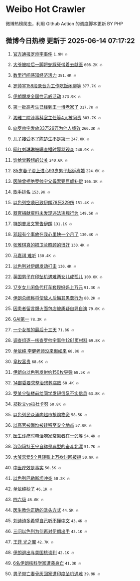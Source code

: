 # Weibo Hot Crawler 



微博热榜爬虫，利用 Github Action 的调度脚本更新 BY PHP 


## 微博今日热榜 更新于 2025-06-14 07:17:22 
1. [官方通报罗帅宇事件](https://s.weibo.com/weibo?q=%23%E5%AE%98%E6%96%B9%E9%80%9A%E6%8A%A5%E7%BD%97%E5%B8%85%E5%AE%87%E4%BA%8B%E4%BB%B6%23&t=31&band_rank=1&Refer=top) `1.9M 🔥` 

1. [大爷被咬后一脚将蛇踩死带着去就医](https://s.weibo.com/weibo?q=%23%E5%A4%A7%E7%88%B7%E8%A2%AB%E5%92%AC%E5%90%8E%E4%B8%80%E8%84%9A%E5%B0%86%E8%9B%87%E8%B8%A9%E6%AD%BB%E5%B8%A6%E7%9D%80%E5%8E%BB%E5%B0%B1%E5%8C%BB%23&t=31&band_rank=2&Refer=top) `608.2K 🔥` 

1. [数里行间感知经济活力](https://s.weibo.com/weibo?q=%23%E6%95%B0%E9%87%8C%E8%A1%8C%E9%97%B4%E6%84%9F%E7%9F%A5%E7%BB%8F%E6%B5%8E%E6%B4%BB%E5%8A%9B%23&t=31&band_rank=3&Refer=top) `381.4K 🔥` 

1. [罗帅宇158段录音为工作吃饭闲聊等](https://s.weibo.com/weibo?q=%23%E7%BD%97%E5%B8%85%E5%AE%87158%E6%AE%B5%E5%BD%95%E9%9F%B3%E4%B8%BA%E5%B7%A5%E4%BD%9C%E5%90%83%E9%A5%AD%E9%97%B2%E8%81%8A%E7%AD%89%23&t=31&band_rank=4&Refer=top) `377.7K 🔥` 

1. [伊朗爆发全国性示威活动](https://s.weibo.com/weibo?q=%23%E4%BC%8A%E6%9C%97%E7%88%86%E5%8F%91%E5%85%A8%E5%9B%BD%E6%80%A7%E7%A4%BA%E5%A8%81%E6%B4%BB%E5%8A%A8%23&t=31&band_rank=5&Refer=top) `373.9K 🔥` 

1. [第一批高考生已经到王一博老家了](https://s.weibo.com/weibo?q=%23%E7%AC%AC%E4%B8%80%E6%89%B9%E9%AB%98%E8%80%83%E7%94%9F%E5%B7%B2%E7%BB%8F%E5%88%B0%E7%8E%8B%E4%B8%80%E5%8D%9A%E8%80%81%E5%AE%B6%E4%BA%86%23&t=31&band_rank=6&Refer=top) `317.7K 🔥` 

1. [湘雅二院涉事科室主任等4人被问责](https://s.weibo.com/weibo?q=%23%E6%B9%98%E9%9B%85%E4%BA%8C%E9%99%A2%E6%B6%89%E4%BA%8B%E7%A7%91%E5%AE%A4%E4%B8%BB%E4%BB%BB%E7%AD%894%E4%BA%BA%E8%A2%AB%E9%97%AE%E8%B4%A3%23&t=31&band_rank=7&Refer=top) `303.7K 🔥` 

1. [向罗帅宇发放33万29万为他人绩效](https://s.weibo.com/weibo?q=%23%E5%90%91%E7%BD%97%E5%B8%85%E5%AE%87%E5%8F%91%E6%94%BE33%E4%B8%8729%E4%B8%87%E4%B8%BA%E4%BB%96%E4%BA%BA%E7%BB%A9%E6%95%88%23&t=31&band_rank=8&Refer=top) `266.3K 🔥` 

1. [儿子接受不了陈楚生不是第一](https://s.weibo.com/weibo?q=%23%E5%84%BF%E5%AD%90%E6%8E%A5%E5%8F%97%E4%B8%8D%E4%BA%86%E9%99%88%E6%A5%9A%E7%94%9F%E4%B8%8D%E6%98%AF%E7%AC%AC%E4%B8%80%23&t=31&band_rank=9&Refer=top) `247.0K 🔥` 

1. [网红刘琳琳被曝直播时辱骂观众](https://s.weibo.com/weibo?q=%23%E7%BD%91%E7%BA%A2%E5%88%98%E7%90%B3%E7%90%B3%E8%A2%AB%E6%9B%9D%E7%9B%B4%E6%92%AD%E6%97%B6%E8%BE%B1%E9%AA%82%E8%A7%82%E4%BC%97%23&t=31&band_rank=10&Refer=top) `240.9K 🔥` 

1. [谁给曾毅想的公关](https://s.weibo.com/weibo?q=%23%E8%B0%81%E7%BB%99%E6%9B%BE%E6%AF%85%E6%83%B3%E7%9A%84%E5%85%AC%E5%85%B3%23&t=31&band_rank=11&Refer=top) `240.6K 🔥` 

1. [85岁妻子没上进心93岁男子起诉离婚](https://s.weibo.com/weibo?q=%2385%E5%B2%81%E5%A6%BB%E5%AD%90%E6%B2%A1%E4%B8%8A%E8%BF%9B%E5%BF%8393%E5%B2%81%E7%94%B7%E5%AD%90%E8%B5%B7%E8%AF%89%E7%A6%BB%E5%A9%9A%23&t=31&band_rank=12&Refer=top) `224.6K 🔥` 

1. [医院曾拒绝罗帅宇父母索要巨额补偿](https://s.weibo.com/weibo?q=%23%E5%8C%BB%E9%99%A2%E6%9B%BE%E6%8B%92%E7%BB%9D%E7%BD%97%E5%B8%85%E5%AE%87%E7%88%B6%E6%AF%8D%E7%B4%A2%E8%A6%81%E5%B7%A8%E9%A2%9D%E8%A1%A5%E5%81%BF%23&t=31&band_rank=13&Refer=top) `166.1K 🔥` 

1. [歌手排名](https://s.weibo.com/weibo?q=%E6%AD%8C%E6%89%8B%E6%8E%92%E5%90%8D&t=31&band_rank=14&Refer=top) `153.9K 🔥` 

1. [以色列空袭已致伊朗78死329伤](https://s.weibo.com/weibo?q=%23%E4%BB%A5%E8%89%B2%E5%88%97%E7%A9%BA%E8%A2%AD%E5%B7%B2%E8%87%B4%E4%BC%8A%E6%9C%9778%E6%AD%BB329%E4%BC%A4%23&t=31&band_rank=15&Refer=top) `151.4K 🔥` 

1. [器官捐献资料未发现违法违规行为](https://s.weibo.com/weibo?q=%23%E5%99%A8%E5%AE%98%E6%8D%90%E7%8C%AE%E8%B5%84%E6%96%99%E6%9C%AA%E5%8F%91%E7%8E%B0%E8%BF%9D%E6%B3%95%E8%BF%9D%E8%A7%84%E8%A1%8C%E4%B8%BA%23&t=31&band_rank=16&Refer=top) `149.5K 🔥` 

1. [特朗普发文警告伊朗](https://s.weibo.com/weibo?q=%23%E7%89%B9%E6%9C%97%E6%99%AE%E5%8F%91%E6%96%87%E8%AD%A6%E5%91%8A%E4%BC%8A%E6%9C%97%23&t=31&band_rank=17&Refer=top) `131.1K 🔥` 

1. [邓超有个事放在我心里快一个月了](https://s.weibo.com/weibo?q=%23%E9%82%93%E8%B6%85%E6%9C%89%E4%B8%AA%E4%BA%8B%E6%94%BE%E5%9C%A8%E6%88%91%E5%BF%83%E9%87%8C%E5%BF%AB%E4%B8%80%E4%B8%AA%E6%9C%88%E4%BA%86%23&t=31&band_rank=18&Refer=top) `130.4K 🔥` 

1. [张雅琪真的把卫兰照顾的很好](https://s.weibo.com/weibo?q=%E5%BC%A0%E9%9B%85%E7%90%AA%E7%9C%9F%E7%9A%84%E6%8A%8A%E5%8D%AB%E5%85%B0%E7%85%A7%E9%A1%BE%E7%9A%84%E5%BE%88%E5%A5%BD&t=31&band_rank=19&Refer=top) `130.4K 🔥` 

1. [马嘉祺 难听](https://s.weibo.com/weibo?q=%E9%A9%AC%E5%98%89%E7%A5%BA%20%E9%9A%BE%E5%90%AC&t=31&band_rank=20&Refer=top) `130.4K 🔥` 

1. [以色列对伊朗发动打击](https://s.weibo.com/weibo?q=%23%E4%BB%A5%E8%89%B2%E5%88%97%E5%AF%B9%E4%BC%8A%E6%9C%97%E5%8F%91%E5%8A%A8%E6%89%93%E5%87%BB%23&t=31&band_rank=21&Refer=top) `130.4K 🔥` 

1. [英国男子在印坠机遇难两女儿成孤儿](https://s.weibo.com/weibo?q=%23%E8%8B%B1%E5%9B%BD%E7%94%B7%E5%AD%90%E5%9C%A8%E5%8D%B0%E5%9D%A0%E6%9C%BA%E9%81%87%E9%9A%BE%E4%B8%A4%E5%A5%B3%E5%84%BF%E6%88%90%E5%AD%A4%E5%84%BF%23&t=31&band_rank=22&Refer=top) `100.0K 🔥` 

1. [17岁女儿闲鱼代打车套现妈妈上万元](https://s.weibo.com/weibo?q=%2317%E5%B2%81%E5%A5%B3%E5%84%BF%E9%97%B2%E9%B1%BC%E4%BB%A3%E6%89%93%E8%BD%A6%E5%A5%97%E7%8E%B0%E5%A6%88%E5%A6%88%E4%B8%8A%E4%B8%87%E5%85%83%23&t=31&band_rank=23&Refer=top) `91.3K 🔥` 

1. [伊朗总统称将使敌人后悔其愚蠢行为](https://s.weibo.com/weibo?q=%23%E4%BC%8A%E6%9C%97%E6%80%BB%E7%BB%9F%E7%A7%B0%E5%B0%86%E4%BD%BF%E6%95%8C%E4%BA%BA%E5%90%8E%E6%82%94%E5%85%B6%E6%84%9A%E8%A0%A2%E8%A1%8C%E4%B8%BA%23&t=31&band_rank=24&Refer=top) `80.2K 🔥` 

1. [因患者留言爆火面包店被质疑自导自演](https://s.weibo.com/weibo?q=%23%E5%9B%A0%E6%82%A3%E8%80%85%E7%95%99%E8%A8%80%E7%88%86%E7%81%AB%E9%9D%A2%E5%8C%85%E5%BA%97%E8%A2%AB%E8%B4%A8%E7%96%91%E8%87%AA%E5%AF%BC%E8%87%AA%E6%BC%94%23&t=31&band_rank=25&Refer=top) `79.0K 🔥` 

1. [GAI第一](https://s.weibo.com/weibo?q=GAI%E7%AC%AC%E4%B8%80&t=31&band_rank=26&Refer=top) `78.3K 🔥` 

1. [一个女孩的最后十三天](https://s.weibo.com/weibo?q=%23%E4%B8%80%E4%B8%AA%E5%A5%B3%E5%AD%A9%E7%9A%84%E6%9C%80%E5%90%8E%E5%8D%81%E4%B8%89%E5%A4%A9%23&t=31&band_rank=27&Refer=top) `71.8K 🔥` 

1. [调查组逐一核查罗帅宇事件1281页材料](https://s.weibo.com/weibo?q=%23%E8%B0%83%E6%9F%A5%E7%BB%84%E9%80%90%E4%B8%80%E6%A0%B8%E6%9F%A5%E7%BD%97%E5%B8%85%E5%AE%87%E4%BA%8B%E4%BB%B61281%E9%A1%B5%E6%9D%90%E6%96%99%23&t=31&band_rank=28&Refer=top) `69.8K 🔥` 

1. [单依纯 李健老师没来但如来](https://s.weibo.com/weibo?q=%E5%8D%95%E4%BE%9D%E7%BA%AF%20%E6%9D%8E%E5%81%A5%E8%80%81%E5%B8%88%E6%B2%A1%E6%9D%A5%E4%BD%86%E5%A6%82%E6%9D%A5&t=31&band_rank=29&Refer=top) `68.8K 🔥` 

1. [皇权富贵](https://s.weibo.com/weibo?q=%E7%9A%87%E6%9D%83%E5%AF%8C%E8%B4%B5&t=31&band_rank=30&Refer=top) `68.6K 🔥` 

1. [伊朗向以色列发射约150枚导弹](https://s.weibo.com/weibo?q=%23%E4%BC%8A%E6%9C%97%E5%90%91%E4%BB%A5%E8%89%B2%E5%88%97%E5%8F%91%E5%B0%84%E7%BA%A6150%E6%9E%9A%E5%AF%BC%E5%BC%B9%23&t=31&band_rank=31&Refer=top) `68.5K 🔥` 

1. [14部委要求整治殡葬腐败](https://s.weibo.com/weibo?q=%2314%E9%83%A8%E5%A7%94%E8%A6%81%E6%B1%82%E6%95%B4%E6%B2%BB%E6%AE%A1%E8%91%AC%E8%85%90%E8%B4%A5%23&t=31&band_rank=32&Refer=top) `68.4K 🔥` 

1. [罗某宇坠楼前给同学发短信系不实信息](https://s.weibo.com/weibo?q=%23%E7%BD%97%E6%9F%90%E5%AE%87%E5%9D%A0%E6%A5%BC%E5%89%8D%E7%BB%99%E5%90%8C%E5%AD%A6%E5%8F%91%E7%9F%AD%E4%BF%A1%E7%B3%BB%E4%B8%8D%E5%AE%9E%E4%BF%A1%E6%81%AF%23&t=31&band_rank=33&Refer=top) `63.8K 🔥` 

1. [郑钦文vs拉杜卡努](https://s.weibo.com/weibo?q=%23%E9%83%91%E9%92%A6%E6%96%87vs%E6%8B%89%E6%9D%9C%E5%8D%A1%E5%8A%AA%23&t=31&band_rank=34&Refer=top) `60.8K 🔥` 

1. [以色列民众涌向超市抢购物资](https://s.weibo.com/weibo?q=%23%E4%BB%A5%E8%89%B2%E5%88%97%E6%B0%91%E4%BC%97%E6%B6%8C%E5%90%91%E8%B6%85%E5%B8%82%E6%8A%A2%E8%B4%AD%E7%89%A9%E8%B5%84%23&t=31&band_rank=35&Refer=top) `58.5K 🔥` 

1. [以高官被曝均被转移至安全地点](https://s.weibo.com/weibo?q=%23%E4%BB%A5%E9%AB%98%E5%AE%98%E8%A2%AB%E6%9B%9D%E5%9D%87%E8%A2%AB%E8%BD%AC%E7%A7%BB%E8%87%B3%E5%AE%89%E5%85%A8%E5%9C%B0%E7%82%B9%23&t=31&band_rank=36&Refer=top) `57.0K 🔥` 

1. [医生诊疗时电话唠家常患者在一旁等](https://s.weibo.com/weibo?q=%23%E5%8C%BB%E7%94%9F%E8%AF%8A%E7%96%97%E6%97%B6%E7%94%B5%E8%AF%9D%E5%94%A0%E5%AE%B6%E5%B8%B8%E6%82%A3%E8%80%85%E5%9C%A8%E4%B8%80%E6%97%81%E7%AD%89%23&t=31&band_rank=37&Refer=top) `54.4K 🔥` 

1. [泡泡玛特王宁自称是典型的奋斗北漂](https://s.weibo.com/weibo?q=%23%E6%B3%A1%E6%B3%A1%E7%8E%9B%E7%89%B9%E7%8E%8B%E5%AE%81%E8%87%AA%E7%A7%B0%E6%98%AF%E5%85%B8%E5%9E%8B%E7%9A%84%E5%A5%8B%E6%96%97%E5%8C%97%E6%BC%82%23&t=31&band_rank=38&Refer=top) `51.7K 🔥` 

1. [大爷恋爱5个月转账上万欲讨回被拒](https://s.weibo.com/weibo?q=%23%E5%A4%A7%E7%88%B7%E6%81%8B%E7%88%B15%E4%B8%AA%E6%9C%88%E8%BD%AC%E8%B4%A6%E4%B8%8A%E4%B8%87%E6%AC%B2%E8%AE%A8%E5%9B%9E%E8%A2%AB%E6%8B%92%23&t=31&band_rank=39&Refer=top) `50.9K 🔥` 

1. [中医疗效是事实](https://s.weibo.com/weibo?q=%E4%B8%AD%E5%8C%BB%E7%96%97%E6%95%88%E6%98%AF%E4%BA%8B%E5%AE%9E&t=31&band_rank=40&Refer=top) `50.5K 🔥` 

1. [以色列巴勒斯坦冲突](https://s.weibo.com/weibo?q=%23%E4%BB%A5%E8%89%B2%E5%88%97%E5%B7%B4%E5%8B%92%E6%96%AF%E5%9D%A6%E5%86%B2%E7%AA%81%23&t=31&band_rank=41&Refer=top) `50.2K 🔥` 

1. [单依纯秒了](https://s.weibo.com/weibo?q=%23%E5%8D%95%E4%BE%9D%E7%BA%AF%E7%A7%92%E4%BA%86%23&t=31&band_rank=42&Refer=top) `46.1K 🔥` 

1. [四六级](https://s.weibo.com/weibo?q=%E5%9B%9B%E5%85%AD%E7%BA%A7&t=31&band_rank=43&Refer=top) `46.0K 🔥` 

1. [医生教你正确的洗头方式](https://s.weibo.com/weibo?q=%23%E5%8C%BB%E7%94%9F%E6%95%99%E4%BD%A0%E6%AD%A3%E7%A1%AE%E7%9A%84%E6%B4%97%E5%A4%B4%E6%96%B9%E5%BC%8F%23&t=31&band_rank=44&Refer=top) `44.5K 🔥` 

1. [刘诗诗多希望自己听不懂中文](https://s.weibo.com/weibo?q=%E5%88%98%E8%AF%97%E8%AF%97%E5%A4%9A%E5%B8%8C%E6%9C%9B%E8%87%AA%E5%B7%B1%E5%90%AC%E4%B8%8D%E6%87%82%E4%B8%AD%E6%96%87&t=31&band_rank=45&Refer=top) `43.4K 🔥` 

1. [三问以色列为何再对伊朗出手](https://s.weibo.com/weibo?q=%23%E4%B8%89%E9%97%AE%E4%BB%A5%E8%89%B2%E5%88%97%E4%B8%BA%E4%BD%95%E5%86%8D%E5%AF%B9%E4%BC%8A%E6%9C%97%E5%87%BA%E6%89%8B%23&t=31&band_rank=46&Refer=top) `43.1K 🔥` 

1. [王菲 光之翼](https://s.weibo.com/weibo?q=%E7%8E%8B%E8%8F%B2%20%E5%85%89%E4%B9%8B%E7%BF%BC&t=31&band_rank=47&Refer=top) `42.7K 🔥` 

1. [伊朗退出与美国核谈判](https://s.weibo.com/weibo?q=%23%E4%BC%8A%E6%9C%97%E9%80%80%E5%87%BA%E4%B8%8E%E7%BE%8E%E5%9B%BD%E6%A0%B8%E8%B0%88%E5%88%A4%23&t=31&band_rank=48&Refer=top) `42.1K 🔥` 

1. [6名伊朗核科学家遭袭身亡](https://s.weibo.com/weibo?q=%236%E5%90%8D%E4%BC%8A%E6%9C%97%E6%A0%B8%E7%A7%91%E5%AD%A6%E5%AE%B6%E9%81%AD%E8%A2%AD%E8%BA%AB%E4%BA%A1%23&t=31&band_rank=49&Refer=top) `41.3K 🔥` 

1. [男子带亡妻骨灰回家遭印度坠机遇难](https://s.weibo.com/weibo?q=%23%E7%94%B7%E5%AD%90%E5%B8%A6%E4%BA%A1%E5%A6%BB%E9%AA%A8%E7%81%B0%E5%9B%9E%E5%AE%B6%E9%81%AD%E5%8D%B0%E5%BA%A6%E5%9D%A0%E6%9C%BA%E9%81%87%E9%9A%BE%23&t=31&band_rank=50&Refer=top) `39.9K 🔥` 

